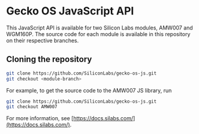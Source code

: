 # Gecko OS JavaScript API

This JavaScript API is available for two Silicon Labs modules, AMW007 and WGM160P. The source code for each module is available in this repository on their respective branches.

## Cloning the repository

```Bash
git clone https://github.com/SiliconLabs/gecko-os-js.git
git checkout <module-branch>
```

For example, to get the source code to the AMW007 JS library, run

```Bash
git clone https://github.com/SiliconLabs/gecko-os-js.git
git checkout AMW007
```

For more information, see [https://docs.silabs.com/](https://docs.silabs.com/).
